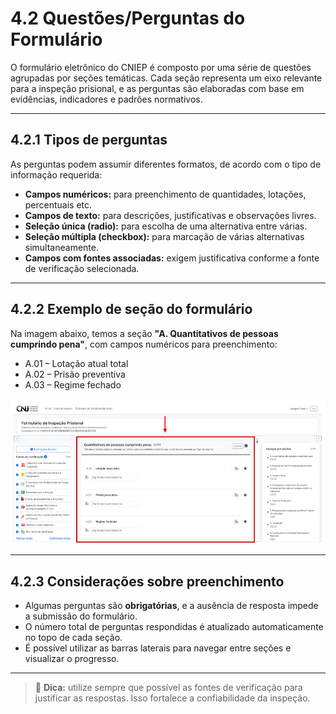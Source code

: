 # 4.2 Questões/Perguntas do Formulário

O formulário eletrônico do CNIEP é composto por uma série de questões agrupadas por seções temáticas. Cada seção representa um eixo relevante para a inspeção prisional, e as perguntas são elaboradas com base em evidências, indicadores e padrões normativos.

---

## 4.2.1 Tipos de perguntas

As perguntas podem assumir diferentes formatos, de acordo com o tipo de informação requerida:

- **Campos numéricos:** para preenchimento de quantidades, lotações, percentuais etc.
- **Campos de texto:** para descrições, justificativas e observações livres.
- **Seleção única (radio):** para escolha de uma alternativa entre várias.
- **Seleção múltipla (checkbox):** para marcação de várias alternativas simultaneamente.
- **Campos com fontes associadas:** exigem justificativa conforme a fonte de verificação selecionada.

---

## 4.2.2 Exemplo de seção do formulário

Na imagem abaixo, temos a seção **"A. Quantitativos de pessoas cumprindo pena"**, com campos numéricos para preenchimento:

- A.01 – Lotação atual total  
- A.02 – Prisão preventiva  
- A.03 – Regime fechado  

![Exemplo de questões quantitativas no formulário](./assets/04_2-1-questoes-formulario.jpg)

---

## 4.2.3 Considerações sobre preenchimento

- Algumas perguntas são **obrigatórias**, e a ausência de resposta impede a submissão do formulário.
- O número total de perguntas respondidas é atualizado automaticamente no topo de cada seção.
- É possível utilizar as barras laterais para navegar entre seções e visualizar o progresso.

---

> 📌 **Dica:** utilize sempre que possível as fontes de verificação para justificar as respostas. Isso fortalece a confiabilidade da inspeção.
